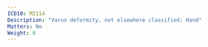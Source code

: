 ```yaml
---
ICD10: M2114
Description: "Varus deformity, not elsewhere classified: Hand"
Matters: No
Weight: 0
---
```


